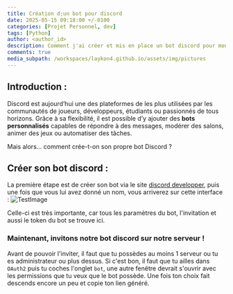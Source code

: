 ```yaml
---
title: Création d;un bot pour discord
date: 2025-05-15 09:18:00 +/-0100
categories: [Projet Personnel, dev]
tags: [Python]
author: <author_id>
description: Comment j'ai créer et mis en place un bot discord pour mon serveur
comments: true
media_subpath: /workspaces/laykon4.github.io/assets/img/pictures
---
```



## Introduction :

Discord est aujourd’hui une des plateformes de les plus utilisées par les communautés de joueurs, développeurs, étudiants ou passionnés de tous horizons. Grâce à sa flexibilité, il est possible d’y ajouter des **bots personnalisés** capables de répondre à des messages, modérer des salons, animer des jeux ou automatiser des tâches.

Mais alors… comment crée-t-on son propre bot Discord ?


## Créer son bot discord :
La première étape est de créer son bot via le site [discord developper](https://discord.com/developers/application), puis une fois que vous lui avez donné un nom, vous arriverez sur cette interface :
![TestImage](/workspaces/laykon4.github.io/assets/img/pictures.png)

Celle-ci est très importante, car tous les paramètres du bot, l'invitation et aussi le token du bot se trouve ici.

### Maintenant, invitons notre bot discord sur notre serveur !
Avant de pouvoir l'inviter, il faut que tu possèdes au moins 1 serveur ou tu es administrateur ou plus dessus. Si c'est bon, il faut que tu ailles dans ```OAuth2``` puis tu coches l'onglet ```bot```, une autre fenêtre devrait s'ouvrir avec les permissions que tu veux que le bot possède. Une fois ton choix fait descends encore un peu et copie ton lien généré.
